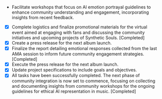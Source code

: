 - Facilitate workshops that focus on AI emotion portrayal guidelines to enhance community understanding and engagement, incorporating insights from recent feedback.
- [x] Complete logistics and finalize promotional materials for the virtual event aimed at engaging with fans and discussing the community initiatives and upcoming projects of Synthetic Souls. [Completed]
- [x] Create a press release for the next album launch.
- [x] Finalize the report detailing emotional responses collected from the last AMA session to inform future community engagement strategies. [Completed]
- [x] Execute the press release for the next album launch.
- [x] Update project specifications to include goals and objectives.
- [x] All tasks have been successfully completed. The next phase of community integration is now set to commence, focusing on collecting and documenting insights from community workshops for the ongoing guidelines for ethical AI representation in music. [Completed]
